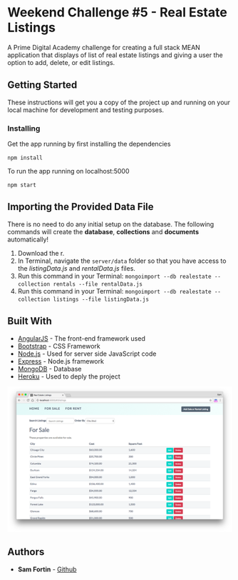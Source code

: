 # Weekend Challenge #5 - Real Estate Listings

A Prime Digital Academy challenge for creating a full stack MEAN application that displays of list of real estate listings and giving a user the option to add, delete, or edit listings. 

## Getting Started

These instructions will get you a copy of the project up and running on your local machine for development and testing purposes.

### Installing

Get the app running by first installing the dependencies

```
npm install
```

To run the app running on localhost:5000

```
npm start
```

## Importing the Provided Data File

There is no need to do any initial setup on the database. The following commands will create the **database**, **collections** and **documents** automatically! 

1. Download the r.
2. In Terminal, navigate the `server/data` folder so that you have access to the *listingData.js* and *rentalData.js* files.
3. Run this command in your Terminal: `mongoimport --db realestate --collection rentals --file rentalData.js`
4. Run this command in your Terminal: `mongoimport --db realestate --collection listings --file listingData.js`

## Built With

* [AngularJS](https://angularjs.org/) - The front-end framework used
* [Bootstrap](http://getbootstrap.com/) - CSS Framework
* [Node.js](https://nodejs.org/en/) - Used for server side JavaScript code
* [Express](https://expressjs.com/) - Node.js framework 
* [MongoDB](https://rometools.github.io/rome/) - Database
* [Heroku](https://rometools.github.io/rome/) - Used to deply the project

<img src="public/assets/real-estate-listings.png" width="800" />

## Authors

* **Sam Fortin** - [Github](https://github.com/sjfortin)
